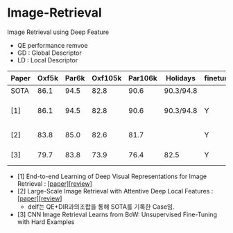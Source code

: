 # Image-Retrieval
Image Retrieval using Deep Feature

* QE performance remvoe
* GD : Global Descriptor
* LD :  Local Descriptor

| Paper | Oxf5k |  Par6k |  Oxf105k |  Par106k |  Holidays | finetuning | descriptor | 비고 |  
| --- | --- | --- |--- |--- |--- |--- |--- |--- |
| SOTA|  86.1 | 94.5  |  82.8  |  90.6  |  90.3/94.8 | |  |  |
| [1] |  86.1 | 94.5  |  82.8  |  90.6  |  90.3/94.8 | Y | GD | DIR, triplet, R-MAC |
| [2] |  83.8 | 85.0  | 82.6  | 81.7| | Y | LD | delf, softmax |
| [3] | 79.7  | 83.8  | 73.9  |  76.4 | 82.5 | Y | GD | siamense, R-MAC |

* [1] End-to-end Learning of Deep Visual Representations for Image Retrieval : [[paper]](https://arxiv.org/abs/1610.07940)[[review]](https://github.com/chullhwan-song/Reading-Paper/issues/17)
* [2] Large-Scale Image Retrieval with Attentive Deep Local Features : [[paper]](https://arxiv.org/abs/1612.06321)[[review]](https://github.com/chullhwan-song/Reading-Paper/issues/4)
   * delf는 QE+DIR과의조합을 통해 SOTA를 기록한 Case임.   
* [3] CNN Image Retrieval Learns from BoW: Unsupervised Fine-Tuning with Hard Examples

